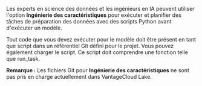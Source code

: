 Les experts en science des données et les ingénieurs en IA peuvent utiliser l'option **Ingénierie des caractéristiques** pour exécuter et planifier des tâches de préparation des données avec des scripts Python avant d'exécuter un modèle.

Tout code que vous devez exécuter pour le modèle doit être présent en tant que script dans un référentiel Git défini pour le projet. Vous pouvez également charger le script. Ce script doit comprendre une fonction telle que run\_task.

**Remarque :** Les fichiers Git pour **Ingénierie des caractéristiques** ne sont pas pris en charge actuellement dans VantageCloud Lake.
